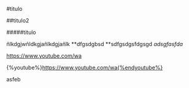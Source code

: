 #titulo

##titulo2

#####titulo

ñlkdgjwñldkgjañlkdgjañlk **dfgsdgbsd **sdfgsdgsfdgsgd _adsgfasfda_

https://www.youtube.com/wa

{%youtube%}https://www.youtube.com/wa{%endyoutube%}



asfeb